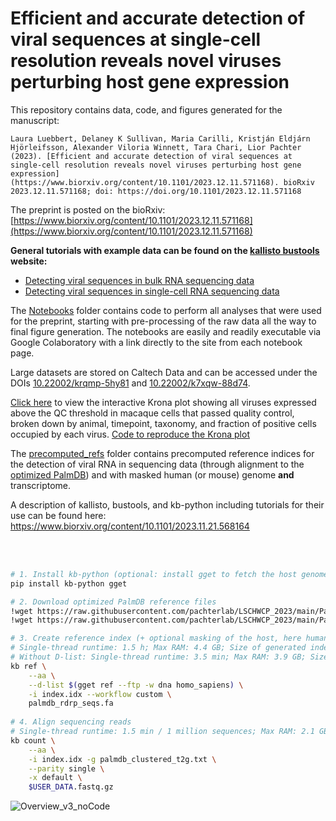# Efficient and accurate detection of viral sequences at single-cell resolution reveals novel viruses perturbing host gene expression

This repository contains data, code, and figures generated for the manuscript:
```
Laura Luebbert, Delaney K Sullivan, Maria Carilli, Kristján Eldjárn Hjörleifsson, Alexander Viloria Winnett, Tara Chari, Lior Pachter (2023). [Efficient and accurate detection of viral sequences at single-cell resolution reveals novel viruses perturbing host gene expression](https://www.biorxiv.org/content/10.1101/2023.12.11.571168). bioRxiv 2023.12.11.571168; doi: https://doi.org/10.1101/2023.12.11.571168
```
The preprint is posted on the bioRxiv: [https://www.biorxiv.org/content/10.1101/2023.12.11.571168](https://www.biorxiv.org/content/10.1101/2023.12.11.571168)

**General tutorials with example data can be found on the [kallisto bustools](https://kallisto.readthedocs.io/en/latest/) website:**  
- [Detecting viral sequences in bulk RNA sequencing data](https://kallisto.readthedocs.io/en/latest/translated/notebooks/virus_detection_bulk.html)  
- [Detecting viral sequences in single-cell RNA sequencing data](https://kallisto.readthedocs.io/en/latest/translated/notebooks/virus_detection_sc.html)

The [Notebooks](https://github.com/pachterlab/LSCHWCP_2023/tree/main/Notebooks) folder contains code to perform all analyses that were used for the preprint, starting with pre-processing of the raw data all the way to final figure generation. The notebooks are easily and readily executable via Google Colaboratory with a link directly to the site from each notebook page. 

Large datasets are stored on Caltech Data and can be accessed under the DOIs [10.22002/krqmp-5hy81](https://data.caltech.edu/records/krqmp-5hy81) and [10.22002/k7xqw-88d74](https://data.caltech.edu/records/k7xqw-88d74).

[Click here](https://htmlpreview.github.io/?https://github.com/pachterlab/LSCHWCP_2023/blob/main/krona_plot.html) to view the interactive Krona plot showing all viruses expressed above the QC threshold in macaque cells that passed quality control, broken down by animal, timepoint, taxonomy, and fraction of positive cells occupied by each virus. [Code to reproduce the Krona plot](https://github.com/pachterlab/LSCHWCP_2023/tree/main/Notebooks/krona_plot)

The [precomputed_refs](https://github.com/pachterlab/LSCHWCP_2023/tree/main/precomputed_refs) folder contains precomputed reference indices for the detection of viral RNA in sequencing data (through alignment to the [optimized PalmDB](https://github.com/pachterlab/LSCHWCP_2023/tree/main/PalmDB)) and with masked human (or mouse) genome **and** transcriptome.

A description of kallisto, bustools, and kb-python including tutorials for their use can be found here: https://www.biorxiv.org/content/10.1101/2023.11.21.568164

<br>
</br>

```bash
# 1. Install kb-python (optional: install gget to fetch the host genome and transcriptome)
pip install kb-python gget

# 2. Download optimized PalmDB reference files
!wget https://raw.githubusercontent.com/pachterlab/LSCHWCP_2023/main/PalmDB/palmdb_rdrp_seqs.fa
!wget https://raw.githubusercontent.com/pachterlab/LSCHWCP_2023/main/PalmDB/palmdb_clustered_t2g.txt

# 3. Create reference index (+ optional masking of the host, here human, genome using the D-list)
# Single-thread runtime: 1.5 h; Max RAM: 4.4 GB; Size of generated index: 593 MB
# Without D-list: Single-thread runtime: 3.5 min; Max RAM: 3.9 GB; Size of generated index: 592 MB
kb ref \
    --aa \
    --d-list $(gget ref --ftp -w dna homo_sapiens) \
    -i index.idx --workflow custom \
    palmdb_rdrp_seqs.fa
    
# 4. Align sequencing reads
# Single-thread runtime: 1.5 min / 1 million sequences; Max RAM: 2.1 GB
kb count \
    --aa \
    -i index.idx -g palmdb_clustered_t2g.txt \
    --parity single \
    -x default \
    $USER_DATA.fastq.gz
```
  
![Overview_v3_noCode](https://github.com/pachterlab/LSCHWCP_2023/assets/56094636/e5cc1c24-3ce3-47cc-893b-93efc5a7329f)



